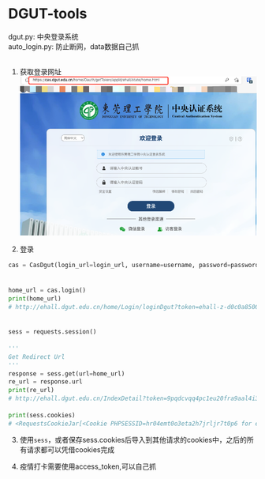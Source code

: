 # DGUT-tools
dgut.py: 中央登录系统  
auto_login.py: 防止断网，data数据自己抓  
<br>


1. 获取登录网址
![picture 2](images/3605cb76b6f085a9c51c7ff1f5d478b735f895277c5485f0c2707f1f7ec3cf37.png)  



2. 登录
```python
cas = CasDgut(login_url=login_url, username=username, password=password)


home_url = cas.login()
print(home_url)
# http://ehall.dgut.edu.cn/home/Login/loginDgut?token=ehall-z-d0c0a8500af273c4b3e5f4de9681465c&state=home


sess = requests.session()

'''
Get Redirect Url
'''
response = sess.get(url=home_url)
re_url = response.url
print(re_url)
# http://ehall.dgut.edu.cn/IndexDetail?token=9pqdcvqq4pc1eu20fra9aal4i3

print(sess.cookies)
# <RequestsCookieJar[<Cookie PHPSESSID=hr04emt0o3eta2h7jrljr7t0p6 for ehall.dgut.edu.cn/>]>
```

3. 使用`sess`，或者保存sess.cookies后导入到其他请求的cookies中，之后的所有请求都可以凭借cookies完成

4. 疫情打卡需要使用access_token,可以自己抓
